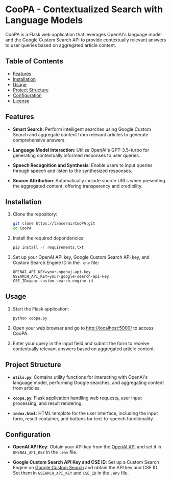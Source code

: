 # CooPA - Contextualized Search with Language Models

CooPA is a Flask web application that leverages OpenAI's language model and the Google Custom Search API to provide contextually relevant answers to user queries based on aggregated article content.

## Table of Contents

- [Features](#features)
- [Installation](#installation)
- [Usage](#usage)
- [Project Structure](#project-structure)
- [Configuration](#configuration)
- [License](#license)

## Features

- **Smart Search**: Perform intelligent searches using Google Custom Search and aggregate content from relevant articles to generate comprehensive answers.

- **Language Model Interaction**: Utilize OpenAI's GPT-3.5-turbo for generating contextually informed responses to user queries.

- **Speech Recognition and Synthesis**: Enable users to input queries through speech and listen to the synthesized responses.

- **Source Attribution**: Automatically include source URLs when presenting the aggregated content, offering transparency and credibility.

## Installation

1. Clone the repository:

    ```bash
    git clone https://lancerai/CooPA.git
    cd CooPA
    ```

2. Install the required dependencies:

    ```bash
    pip install -r requirements.txt
    ```

3. Set up your OpenAI API key, Google Custom Search API key, and Custom Search Engine ID in the `.env` file:

    ```env
    OPENAI_API_KEY=your-openai-api-key
    GSEARCH_API_KEY=your-google-search-api-key
    CSE_ID=your-custom-search-engine-id
    ```

## Usage

1. Start the Flask application:

    ```bash
    python coopa.py
    ```

2. Open your web browser and go to [http://localhost:5000/](http://localhost:5000/) to access CooPA.

3. Enter your query in the input field and submit the form to receive contextually relevant answers based on aggregated article content.

## Project Structure

- **`utils.py`**: Contains utility functions for interacting with OpenAI's language model, performing Google searches, and aggregating content from articles.

- **`coopa.py`**: Flask application handling web requests, user input processing, and result rendering.

- **`index.html`**: HTML template for the user interface, including the input form, result container, and buttons for text-to-speech functionality.

## Configuration

- **OpenAI API Key**: Obtain your API key from the [OpenAI API](https://beta.openai.com/signup/) and set it in `OPENAI_API_KEY` in the `.env` file.

- **Google Custom Search API Key and CSE ID**: Set up a Custom Search Engine on [Google Custom Search](https://programmablesearchengine.google.com/about/) and obtain the API key and CSE ID. Set them in `GSEARCH_API_KEY` and `CSE_ID` in the `.env` file.
